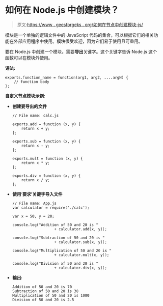 # 如何在 Node.js 中创建模块？

> 原文:[https://www . geesforgeks . org/如何在节点中创建模块-js/](https://www.geeksforgeeks.org/how-to-create-modules-in-node-js/)

模块是一个单独的逻辑文件中的 JavaScript 代码的集合，可以根据它们的相关功能在外部应用程序中使用。模块很受欢迎，因为它们易于使用且可重用。

要在 Node.js 中创建一个模块，需要**导出**关键字。这个关键字告诉 Node.js 这个函数可以在模块外使用。

**语法:**

```
exports.function_name = function(arg1, arg2, ....argN) {
    // function body
};  

```

**自定义节点模块示例:**

*   **创建要导出的文件**

    ```
    // File name: calc.js

    exports.add = function (x, y) {
        return x + y;
    };

    exports.sub = function (x, y) {
        return x - y;
    };

    exports.mult = function (x, y) {
        return x * y;
    };

    exports.div = function (x, y) {
        return x / y;
    };
    ```

*   **使用‘要求’关键字导入文件**

    ```
    // File name: App.js
    var calculator = require('./calc');

    var x = 50, y = 20;

    console.log("Addition of 50 and 20 is "
                       + calculator.add(x, y));

    console.log("Subtraction of 50 and 20 is "
                       + calculator.sub(x, y));

    console.log("Multiplication of 50 and 20 is "
                       + calculator.mult(x, y));

    console.log("Division of 50 and 20 is " 
                       + calculator.div(x, y));
    ```

*   **输出:**

    ```
    Addition of 50 and 20 is 70
    Subtraction of 50 and 20 is 30
    Multiplication of 50 and 20 is 1000
    Division of 50 and 20 is 2.5

    ```